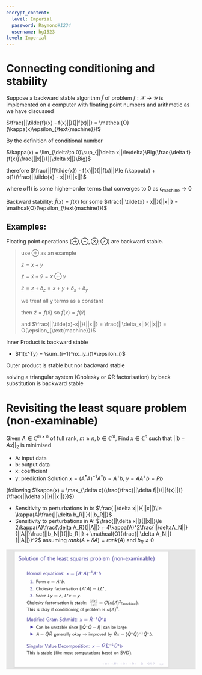 ```yaml
---
encrypt_content:
  level: Imperial
  password: Raymond#1234
  username: hg1523
level: Imperial
---
```


# Connecting conditioning and stability

Suppose a backward stable algorithm $\tilde{f}$ of problem $f:\mathcal{X}\to\mathcal{Y}$ is implemented on a computer with floating point numbers and arithmetic as we have discussed

$\frac{||\tilde{f}(x) - f(x)||}{||f(x)||} = \mathcal{O}(\kappa(x)\epsilon_{\text{machine}})$

By the definition of conditional number 

$\kappa(x) = \lim_{\delta\to 0}\sup_{||\delta x||\le\delta}\Big(\frac{\delta f}{f(x)}\frac{||x||}{||\delta x||}\Big)$

therefore $\frac{||f(\tilde{x}) - f(x)||}{||f(x)||}\le (\kappa(x) + o(1))\frac{||\tilde{x} - x||}{||x||}$

where $o(1)$ is some higher-order terms that converges to 0 as $\epsilon_{\text{machine}}\to 0$

Backward stability: $\tilde{f}(x) = f(\tilde{x})$ for some $\frac{||\tilde{x} - x||}{||x||} = \mathcal{O}(\epsilon_{\text{machine}})$

## Examples:

Floating point operations ($\oplus, \ominus, \otimes, \oslash$) are backward stable.

>use $\oplus$ as an example
>
>$z = x + y$
>
>$\tilde{z} = \tilde{x} +\tilde{y} =x \oplus y$
>
>$\tilde{z} = z+\delta_z = x + y + \delta_x + \delta_y$
>
>we treat all y terms as a constant
>
>then $\tilde{z} = f(\tilde{x})$ so $\tilde{f}(x) = f(\tilde{x})$
>
>and $\frac{||\tilde{x}-x||}{||x||} = \frac{||\delta_x||}{||x||} = O(\epsilon_{\text{machine}})$

Inner Product is backward stable
- $f1(x^Ty) = \sum_{i=1}^nx_iy_i(1+\epsilon_i)$

Outer product is stable but nor backward stable

solving a triangular system (Cholesky or QR factorisation) by back substitution is backward stable



# Revisiting the least square problem (non-examinable)

Given $A\in\mathbb{C}^{m\times n}$ of full rank, $m\ge n, b\in\mathbb{C}^m$, Find $x\in\mathbb{C}^n$ such that $||b - Ax||_2$ is minimised

- A: input data
- b: output data
- x: coefficient
- y: prediction
Solution $x = (A^*A)^{-1}A^*b = A^{+}b$, $y = AA^{+}b = Pb$

(following $\kappa(x) = \max_{\delta x}(\frac{\frac{||\delta f||}{||f(x)||}}{\frac{||\delta x||}{||x||}})$)
- Sensitivity to perturbations in b: $\frac{||\delta x||}{||x||}\le \kappa(A)\frac{||\delta b_R||}{||b_R||}$
- Sensitivity to perturbations in A: $\frac{||\delta x||}{||x||}\le 2\kappa(A)\frac{\delta A_R}{||A||} + 4\kappa(A)^2\frac{||\deltaA_N||}{||A||}\frac{||b_N||}{||b_R||} + \mathcal{O}(\frac{||\delta A_N||}{||A||})^2$
assuming $rank(A+\delta A) = rank(A)$ and $b_R\neq 0$

![slide7](../../../../../assets/Imperial/50011/lecture12-slide7.png)